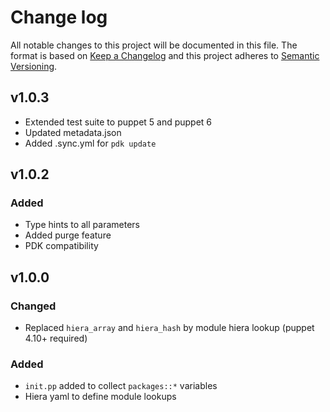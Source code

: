 # Change log

All notable changes to this project will be documented in this file. The format is based on [Keep a Changelog](http://keepachangelog.com/en/1.0.0/) and this project adheres to [Semantic Versioning](http://semver.org).

## v1.0.3

- Extended test suite to puppet 5 and puppet 6
- Updated metadata.json
- Added .sync.yml for `pdk update`

## v1.0.2

### Added
- Type hints to all parameters
- Added purge feature
- PDK compatibility

## v1.0.0

### Changed
- Replaced `hiera_array` and `hiera_hash` by module hiera lookup (puppet 4.10+ required)

### Added
- `init.pp` added to collect `packages::*` variables
- Hiera yaml to define module lookups

